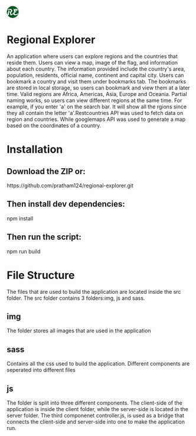 <img src="src\img\favicon_io\favicon-32x32.png">
<h1>Regional Explorer</h1>
<p>An application where users can explore regions and the countries that reside them. Users can view a map, image of the flag, and information about each country. The information provided include the country's area, population, residents, official name, continent and capital city. Users can bookmark a country and visit them under bookmarks tab. The bookmarks are stored in local storage, so users can bookmark and view them at a later time. Valid regions are Africa, Americas, Asia, Europe and Oceania. Partial naming works, so users can view different regions at the same time. For example, if you enter 'a' on the search bar. It will show all the rgions since they all contain the letter 'a'.Restcountries API was used to fetch data on region and countries. While googlemaps API was used to generate a map based on the coordinates of a country.</p>

<h1>Installation</h1>
<h2>Download the ZIP or:</h2>
<span>https://github.com/pratham124/regional-explorer.git</span>
<h2>Then install dev dependencies:</h2>
<span>npm install</span>
<h2>Then run the script:</h2>
<span>npm run build</span>

<h1>File Structure</h1>
<p>The files that are used to build the application are located inside the src folder. The src folder contains 3 folders:img, js and sass. 
<h2>img</h2>
<p>The folder stores all images that are used in the application</p>
<h2>sass</h2>
<p>Contains all the css used to build the application. Different components are seperated into different files</p>
<h2>js</h2>
<p>The folder is split into three different components. The client-side of the application is inside the client folder, while the server-side is located in the server folder. The third componenet controller.js, is used as a bridge that connects the client-side and server-side into one to make the application run.
